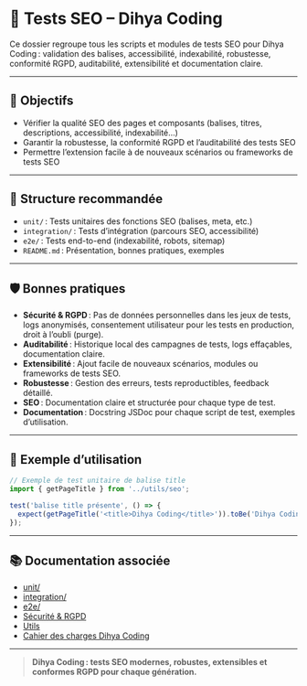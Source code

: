 # 🧪 Tests SEO – Dihya Coding

Ce dossier regroupe tous les scripts et modules de tests SEO pour Dihya Coding : validation des balises, accessibilité, indexabilité, robustesse, conformité RGPD, auditabilité, extensibilité et documentation claire.

---

## 🚀 Objectifs

- Vérifier la qualité SEO des pages et composants (balises, titres, descriptions, accessibilité, indexabilité…)
- Garantir la robustesse, la conformité RGPD et l’auditabilité des tests SEO
- Permettre l’extension facile à de nouveaux scénarios ou frameworks de tests SEO

---

## 📁 Structure recommandée

- `unit/` : Tests unitaires des fonctions SEO (balises, meta, etc.)
- `integration/` : Tests d’intégration (parcours SEO, accessibilité)
- `e2e/` : Tests end-to-end (indexabilité, robots, sitemap)
- `README.md` : Présentation, bonnes pratiques, exemples

---

## 🛡️ Bonnes pratiques

- **Sécurité & RGPD** : Pas de données personnelles dans les jeux de tests, logs anonymisés, consentement utilisateur pour les tests en production, droit à l’oubli (purge).
- **Auditabilité** : Historique local des campagnes de tests, logs effaçables, documentation claire.
- **Extensibilité** : Ajout facile de nouveaux scénarios, modules ou frameworks de tests SEO.
- **Robustesse** : Gestion des erreurs, tests reproductibles, feedback détaillé.
- **SEO** : Documentation claire et structurée pour chaque type de test.
- **Documentation** : Docstring JSDoc pour chaque script de test, exemples d’utilisation.

---

## 📝 Exemple d’utilisation

```js
// Exemple de test unitaire de balise title
import { getPageTitle } from '../utils/seo';

test('balise title présente', () => {
  expect(getPageTitle('<title>Dihya Coding</title>')).toBe('Dihya Coding');
});
```

---

## 📚 Documentation associée

- [unit/](./unit/)
- [integration/](./integration/)
- [e2e/](./e2e/)
- [Sécurité & RGPD](../../docs/security.md)
- [Utils](../../utils/README.md)
- [Cahier des charges Dihya Coding](../../../docs/user_guide/README.md)

---

> **Dihya Coding : tests SEO modernes, robustes, extensibles et conformes RGPD pour chaque génération.**